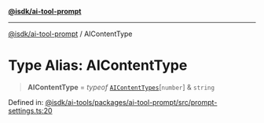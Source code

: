 [**@isdk/ai-tool-prompt**](../README.md)

***

[@isdk/ai-tool-prompt](../globals.md) / AIContentType

# Type Alias: AIContentType

> **AIContentType** = *typeof* [`AIContentTypes`](../variables/AIContentTypes.md)\[`number`\] & `string`

Defined in: [@isdk/ai-tools/packages/ai-tool-prompt/src/prompt-settings.ts:20](https://github.com/isdk/ai-tool-prompt.js/blob/df57e41588ef4f83536e0145125ade13089c1f4d/src/prompt-settings.ts#L20)
